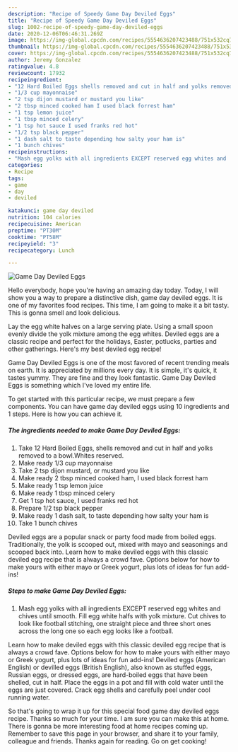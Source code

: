 ```yaml
---
description: "Recipe of Speedy Game Day Deviled Eggs"
title: "Recipe of Speedy Game Day Deviled Eggs"
slug: 1002-recipe-of-speedy-game-day-deviled-eggs
date: 2020-12-06T06:46:31.269Z
image: https://img-global.cpcdn.com/recipes/5554636207423488/751x532cq70/game-day-deviled-eggs-recipe-main-photo.jpg
thumbnail: https://img-global.cpcdn.com/recipes/5554636207423488/751x532cq70/game-day-deviled-eggs-recipe-main-photo.jpg
cover: https://img-global.cpcdn.com/recipes/5554636207423488/751x532cq70/game-day-deviled-eggs-recipe-main-photo.jpg
author: Jeremy Gonzalez
ratingvalue: 4.8
reviewcount: 17932
recipeingredient:
- "12 Hard Boiled Eggs shells removed and cut in half and yolks removed to a bowlWhites reserved"
- "1/3 cup mayonnaise"
- "2 tsp dijon mustard or mustard you like"
- "2 tbsp minced cooked ham I used black forrest ham"
- "1 tsp lemon juice"
- "1 tbsp minced celery"
- "1 tsp hot sauce I used franks red hot"
- "1/2 tsp black pepper"
- "1 dash salt to taste depending how salty your ham is"
- "1 bunch chives"
recipeinstructions:
- "Mash egg yolks with all ingredients EXCEPT reserved egg whites and  chives until smooth. Fill egg white halfs with yolk mixture. Cut chives to look like football stitching, one straight piece and three short ones across the long one so each egg looks like a football."
categories:
- Recipe
tags:
- game
- day
- deviled

katakunci: game day deviled 
nutrition: 104 calories
recipecuisine: American
preptime: "PT30M"
cooktime: "PT58M"
recipeyield: "3"
recipecategory: Lunch

---
```



![Game Day Deviled Eggs](https://img-global.cpcdn.com/recipes/5554636207423488/751x532cq70/game-day-deviled-eggs-recipe-main-photo.jpg)

Hello everybody, hope you're having an amazing day today. Today, I will show you a way to prepare a distinctive dish, game day deviled eggs. It is one of my favorites food recipes. This time, I am going to make it a bit tasty. This is gonna smell and look delicious.

Lay the egg white halves on a large serving plate. Using a small spoon evenly divide the yolk mixture among the egg whites. Deviled eggs are a classic recipe and perfect for the holidays, Easter, potlucks, parties and other gatherings. Here&#39;s my best deviled egg recipe!

Game Day Deviled Eggs is one of the most favored of recent trending meals on earth. It is appreciated by millions every day. It is simple, it's quick, it tastes yummy. They are fine and they look fantastic. Game Day Deviled Eggs is something which I've loved my entire life.


To get started with this particular recipe, we must prepare a few components. You can have game day deviled eggs using 10 ingredients and 1 steps. Here is how you can achieve it.

<!--inarticleads1-->

##### The ingredients needed to make Game Day Deviled Eggs:

1. Take 12 Hard Boiled Eggs, shells removed and cut in half and yolks removed to a bowl.Whites reserved.
1. Make ready 1/3 cup mayonnaise
1. Take 2 tsp dijon mustard, or mustard you like
1. Make ready 2 tbsp minced cooked ham, I used black forrest ham
1. Make ready 1 tsp lemon juice
1. Make ready 1 tbsp minced celery
1. Get 1 tsp hot sauce, I used franks red hot
1. Prepare 1/2 tsp black pepper
1. Make ready 1 dash salt, to taste depending how salty your ham is
1. Take 1 bunch chives


Deviled eggs are a popular snack or party food made from boiled eggs. Traditionally, the yolk is scooped out, mixed with mayo and seasonings and scooped back into. Learn how to make deviled eggs with this classic deviled egg recipe that is always a crowd fave. Options below for how to make yours with either mayo or Greek yogurt, plus lots of ideas for fun add-ins! 

<!--inarticleads2-->

##### Steps to make Game Day Deviled Eggs:

1. Mash egg yolks with all ingredients EXCEPT reserved egg whites and  chives until smooth. Fill egg white halfs with yolk mixture. Cut chives to look like football stitching, one straight piece and three short ones across the long one so each egg looks like a football.


Learn how to make deviled eggs with this classic deviled egg recipe that is always a crowd fave. Options below for how to make yours with either mayo or Greek yogurt, plus lots of ideas for fun add-ins! Deviled eggs (American English) or devilled eggs (British English), also known as stuffed eggs, Russian eggs, or dressed eggs, are hard-boiled eggs that have been shelled, cut in half. Place the eggs in a pot and fill with cold water until the eggs are just covered. Crack egg shells and carefully peel under cool running water. 

So that's going to wrap it up for this special food game day deviled eggs recipe. Thanks so much for your time. I am sure you can make this at home. There is gonna be more interesting food at home recipes coming up. Remember to save this page in your browser, and share it to your family, colleague and friends. Thanks again for reading. Go on get cooking!
